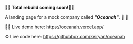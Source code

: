 **🚨🚧 Total rebuild coming soon!🚨🚧**

A landing page for a mock company called __*"Oceanah"*__. 🌊 📄

🧑‍💻 Live demo here: https://oceanah.vercel.app/

⚙️ Live code here: https://githubbox.com/keiryan/oceanah
